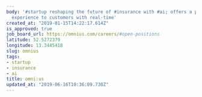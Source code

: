 ```yaml
---
body: '#startup reshaping the future of #insurance with #ai; offers a personalized
  experience to customers with real-time'
created_at: "2019-01-15T14:22:17.614Z"
is_approved: true
job_board_url: https://omnius.com/careers/#open-positions
latitude: 52.5272379
longitude: 13.3445418
slug: omnius
tags:
- startup
- insurance
- ai
title: omni:us
updated_at: "2019-06-16T10:36:09.730Z"
---
```

